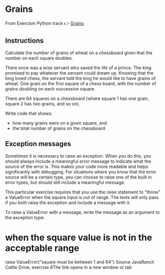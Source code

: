 # Grains

From Exercism Python track 👉 [Grains](https://exercism.org/tracks/python/exercises/grains)

## Instructions
Calculate the number of grains of wheat on a chessboard given that the number on each square doubles.

There once was a wise servant who saved the life of a prince. The king promised to pay whatever the servant could dream up. Knowing that the king loved chess, the servant told the king he would like to have grains of wheat. One grain on the first square of a chess board, with the number of grains doubling on each successive square.

There are 64 squares on a chessboard (where square 1 has one grain, square 2 has two grains, and so on).

Write code that shows:

- how many grains were on a given square, and
- the total number of grains on the chessboard

## Exception messages
Sometimes it is necessary to raise an exception. When you do this, you should always include a meaningful error message to indicate what the source of the error is. This makes your code more readable and helps significantly with debugging. For situations where you know that the error source will be a certain type, you can choose to raise one of the built in error types, but should still include a meaningful message.

This particular exercise requires that you use the raise statement to "throw" a ValueError when the square input is out of range. The tests will only pass if you both raise the exception and include a message with it.

To raise a ValueError with a message, write the message as an argument to the exception type:

# when the square value is not in the acceptable range        
raise ValueError("square must be between 1 and 64")
Source
JavaRanch Cattle Drive, exercise 6The link opens in a new window or tab